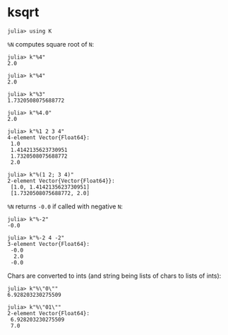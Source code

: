 # ksqrt

    julia> using K

`%N` computes square root of `N`:

    julia> k"%4"
    2.0

    julia> k"%4"
    2.0

    julia> k"%3"
    1.7320508075688772

    julia> k"%4.0"
    2.0

    julia> k"%1 2 3 4"
    4-element Vector{Float64}:
     1.0
     1.4142135623730951
     1.7320508075688772
     2.0

    julia> k"%(1 2; 3 4)"
    2-element Vector{Vector{Float64}}:
     [1.0, 1.4142135623730951]
     [1.7320508075688772, 2.0]

`%N` returns `-0.0` if called with negative `N`:

    julia> k"%-2"
    -0.0

    julia> k"%-2 4 -2"
    3-element Vector{Float64}:
     -0.0
      2.0
     -0.0

Chars are converted to ints (and string being lists of chars to lists of ints):

    julia> k"%\"0\""
    6.928203230275509
    
    julia> k"%\"01\""
    2-element Vector{Float64}:
     6.928203230275509
     7.0

